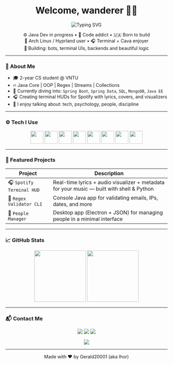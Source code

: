 <h1 align="center">Welcome, wanderer 👨‍💻</h1>
<p align="center">
  <img src="https://readme-typing-svg.demolab.com?font=Fira+Code&pause=1000&color=00F7FF&width=435&lines=I'm+Ihor+(Gerald20001);Backend+Developer+%7C+Student+%7C+Linux+Enjoyer;Learning+Java+Spring+every+day!" alt="Typing SVG" />
</p>

<p align="center">
  ⚙️ Java Dev in progress • 🧠 Code addict • 🇺🇦 Born to build <br>
  🐧 Arch Linux / Hyprland user • 🎧 Terminal + Cava enjoyer <br>
  🧪 Building: bots, terminal UIs, backends and beautiful logic
</p>

---

### 🧠 About Me

- 🎓 2-year CS student @ VNTU  
- 🔥 Java Core | OOP | Regex | Streams | Collections  
- 🚧 Currently diving into: `Spring Boot`, `Spring Data`, `SQL`, `MongoDB`, `Java EE`  
- 🎧 Creating terminal HUDs for Spotify with lyrics, covers, and visualizers  
- 💬 I enjoy talking about: tech, psychology, people, discipline  

---

### ⚙️ Tech I Use

<p align="center">
  <img src="https://cdn.jsdelivr.net/gh/devicons/devicon/icons/java/java-original.svg" height="40"/>
  <img src="https://cdn.jsdelivr.net/gh/devicons/devicon/icons/spring/spring-original.svg" height="40"/>
  <img src="https://cdn.jsdelivr.net/gh/devicons/devicon/icons/postgresql/postgresql-original.svg" height="40"/>
  <img src="https://cdn.jsdelivr.net/gh/devicons/devicon/icons/mongodb/mongodb-original.svg" height="40"/>
  <img src="https://cdn.jsdelivr.net/gh/devicons/devicon/icons/git/git-original.svg" height="40"/>
  <img src="https://cdn.jsdelivr.net/gh/devicons/devicon/icons/linux/linux-original.svg" height="40"/>
  <img src="https://cdn.jsdelivr.net/gh/devicons/devicon/icons/python/python-original.svg" height="40"/>
  <img src="https://cdn.jsdelivr.net/gh/devicons/devicon/icons/bash/bash-original.svg" height="40"/>
</p>

---

### 📌 Featured Projects

| Project | Description |
|--------|-------------|
| 🎧 `Spotify Terminal HUD` | Real-time lyrics + audio visualizer + metadata for your music — built with shell & Python |
| 🧪 `Regex Validator CLI` | Console Java app for validating emails, IPs, dates, and more |
| 👤 `People Manager` | Desktop app (Electron + JSON) for managing people in a minimal interface |

---

### 📈 GitHub Stats
<p align="center">
  <img src="https://github-readme-stats.vercel.app/api?username=Gerald20001&show_icons=true&theme=tokyonight&hide=issues&count_private=true" height="160"/>
  <img src="https://github-readme-stats.vercel.app/api/top-langs/?username=Gerald20001&layout=compact&theme=tokyonight&hide=html" height="160"/>
</p>

---

### 📬 Contact Me

<p align="center">
  <a href="mailto:igorslobodan05@gmail.com"><img src="https://img.shields.io/badge/email-igorslobodan05@gmail.com-red?style=for-the-badge&logo=gmail&logoColor=white"/></a>
  <a href="https://t.me/WhoreInTheShell"><img src="https://img.shields.io/badge/Telegram-@WhoreInTheShell-2CA5E0?style=for-the-badge&logo=telegram&logoColor=white"/></a>
  <img src="https://img.shields.io/badge/Discord-Griffith__2001-5865F2?style=for-the-badge&logo=discord&logoColor=white"/>
</p>

<p align="center">
  <img src="https://github-readme-activity-graph.vercel.app/graph?username=Gerald20001&theme=tokyo-night&area=true"/>
</p>

---

<p align="center">
  Made with ❤️ by Gerald20001 (aka Ihor)
</p>
